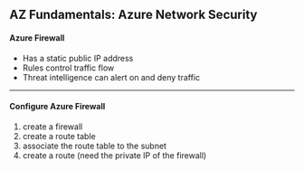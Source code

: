 AZ Fundamentals: Azure Network Security
----
#### Azure Firewall
- Has a static public IP address
- Rules control traffic flow
- Threat intelligence can alert on and deny traffic


---
#### Configure Azure Firewall
1. create a firewall
2. create a route table
3. associate the route table to the subnet
4. create a route (need the private IP of the firewall)
